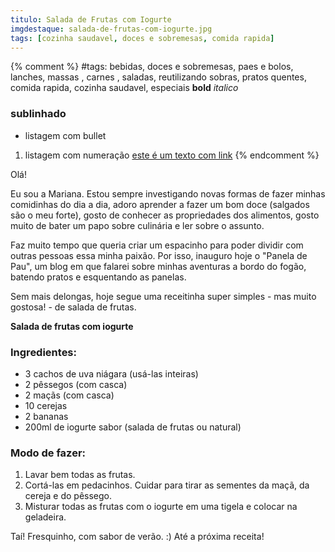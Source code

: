 ```yaml
---
titulo: Salada de Frutas com Iogurte
imgdestaque: salada-de-frutas-com-iogurte.jpg
tags: [cozinha saudavel, doces e sobremesas, comida rapida]
---
```

{% comment %}
#tags: bebidas, doces e sobremesas, paes e bolos, lanches, massas , carnes , saladas, reutilizando sobras, pratos quentes, comida rapida, cozinha saudavel, especiais
**bold**
*italico*
### sublinhado
* listagem com bullet
1. listagem com numeração
[este é um texto com link](https://www.enderecodolink.com)
{% endcomment %}

Olá!

Eu sou a Mariana. Estou sempre investigando novas formas de fazer minhas comidinhas do dia a dia, adoro aprender a fazer um bom doce (salgados são o meu forte), gosto de conhecer as propriedades dos alimentos, gosto muito de bater um papo sobre culinária e ler sobre o assunto.

Faz muito tempo que queria criar um espacinho para poder dividir com outras pessoas essa minha paixão. Por isso, inauguro hoje o "Panela de Pau", um blog em que falarei sobre minhas aventuras a bordo do fogão, batendo pratos e esquentando as panelas.

Sem mais delongas, hoje segue uma receitinha super simples - mas muito gostosa! - de salada de frutas.

**Salada de frutas com iogurte**

### Ingredientes:

* 3 cachos de uva niágara (usá-las inteiras)
* 2 pêssegos (com casca)
* 2 maçãs (com casca)
* 10 cerejas
* 2 bananas
* 200ml de iogurte sabor (salada de frutas ou natural)

### Modo de fazer:

1. Lavar bem todas as frutas.
2. Cortá-las em pedacinhos. Cuidar para tirar as sementes da maçã, da cereja e do pêssego.
3. Misturar todas as frutas com o iogurte em uma tigela e colocar na geladeira.

Taí! Fresquinho, com sabor de verão. :) Até a próxima receita!
